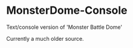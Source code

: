 # MonsterDome-Console

Text/console version of 'Monster Battle Dome'

Currently a much older source.
